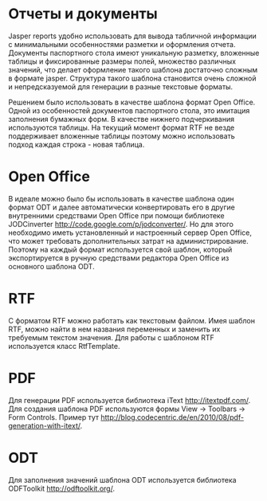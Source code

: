 # Отчеты и документы #

Jasper reports удобно использовать для вывода табличной информации с минимальными особенностями разметки и оформления отчета. Документы паспортного стола имеют уникальную разметку, вложенные таблицы и фиксированные размеры полей, множество различных значений, что делает оформление такого шаблона достаточно сложным в формате jasper. Структура такого шаблона становится очень сложной и непредсказуемой для генерации в разные текстовые форматы.

Решением было использовать в качестве шаблона формат Open Office. Одной из особенностей документов паспортного стола, это имитация заполнения бумажных форм. В качестве нижнего подчеркивания используются таблицы. На текущий момент формат RTF не везде поддерживает вложенные таблицы поэтому можно использовать подход каждая строка - новая таблица.

# Open Office #
В идеале можно было бы использовать в качестве шаблона один формат ODT  и далее автоматически конвертировать его в другие внутренними средствами Open Office при помощи библиотеке JODCinverter http://code.google.com/p/jodconverter/. Но для этого необходимо иметь установленный и настроенный сервер Open Office, что может требовать дополнительных затрат на администрирование. Поэтому на каждый формат используется свой шаблон, который экспортируется в ручную средствами редактора Open Office из основного шаблона ODT.

# RTF #
С форматом RTF можно работать как текстовым файлом. Имея шаблон RTF, можно найти в нем названия переменных и заменить их требуемым текстом значения. Для работы с шаблоном RTF используется класс RtfTemplate.

# PDF #
Для генерации PDF используется библиотека iText http://itextpdf.com/. Для создания шаблона PDF используются формы View -> Toolbars -> Form Controls. Пример тут http://blog.codecentric.de/en/2010/08/pdf-generation-with-itext/.

# ODT #
Для заполнения значений шаблона ODT используется библиотека ODFToolkit http://odftoolkit.org/.